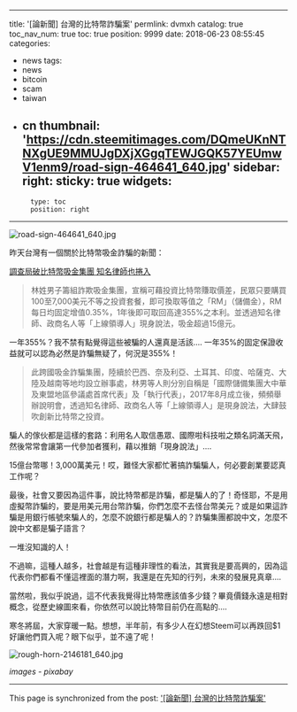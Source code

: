 
---
title: '[論新聞] 台灣的比特幣詐騙案'
permlink: dvmxh
catalog: true
toc_nav_num: true
toc: true
position: 9999
date: 2018-06-23 08:55:45
categories:
- news
tags:
- news
- bitcoin
- scam
- taiwan
- cn
thumbnail: 'https://cdn.steemitimages.com/DQmeUKnNTNXgUE9MMUJgDXjXGgqTEWJGQK57YEUmwV1enm9/road-sign-464641_640.jpg'
sidebar:
    right:
        sticky: true
widgets:
    -
        type: toc
        position: right
---


![road-sign-464641_640.jpg](https://cdn.steemitimages.com/DQmeUKnNTNXgUE9MMUJgDXjXGgqTEWJGQK57YEUmwV1enm9/road-sign-464641_640.jpg)

昨天台灣有一個關於比特幣吸金詐騙的新聞：

[調查局破比特幣吸金集團 知名律師也捲入](https://udn.com/news/story/7321/3212862)

>林姓男子籌組詐欺吸金集團，宣稱可藉投資比特幣賺取價差，民眾只要購買100至7,000美元不等之投資套餐，即可換取等值之「RM」（儲備金），RM每日均固定增值0.35%，1年後即可取回高達355%之本利。並透過知名律師、政商名人等「上線領導人」現身說法，吸金超過15億元。

一年355%？我不禁有點覺得這些被騙的人還真是活該.... 一年35%的固定保證收益就可以認為必然是詐騙無疑了，何況是355%！

>此跨國吸金詐騙集團，陸續於巴西、奈及利亞、土耳其、印度、哈薩克、大陸及越南等地均設立辦事處，林男等人則分別自稱是「國際儲備集團大中華及東盟地區參議處首席代表」及「執行代表」，2017年8月成立後，頻頻舉辦說明會，透過知名律師、政商名人等「上線領導人」是現身說法，大肆鼓吹創新比特幣之投資。

騙人的傢伙都是這樣的套路：利用名人取信愚眾、國際啦科技啦之類名詞滿天飛，然後常常會讓第一代參加者獲利，藉以推銷「現身說法」....

15億台幣哪！3,000萬美元！哎，難怪大家都忙著搞詐騙騙人，何必要創業要認真工作呢？

最後，社會又要因為這件事，說比特幣都是詐騙，都是騙人的了！奇怪耶，不是用虛擬幣詐騙的，要是用美元用台幣詐騙，你們怎麼不去怪台幣美元？或是如果這詐騙是用銀行帳號來騙人的，怎麼不說銀行都是騙人的？詐騙集團都說中文，怎麼不說中文都是騙子語言？

一堆沒知識的人！

不過嘛，這種人越多，社會越是有這種非理性的看法，其實我是要高興的，因為這代表你們都看不懂這裡面的潛力啊，我還是在先知的行列，未來的發展見真章....

 當然啦，我似乎說過，這不代表我覺得比特幣應該值多少錢？畢竟價錢永遠是相對概念，從歷史線圖來看，你依然可以說比特幣目前仍在高點的....

寒冬將屆，大家穿暖一點。想想，半年前，有多少人在幻想Steem可以再跌回$1好讓他們買入呢？眼下似乎，並不遠了呢！

![rough-horn-2146181_640.jpg](https://cdn.steemitimages.com/DQmWuEKiz2rmqd8qvfrgP7vZ5uEcwhJJ3YsZkApu7GK4Mpw/rough-horn-2146181_640.jpg)

*images - pixabay*

- - -

This page is synchronized from the post: ['[論新聞] 台灣的比特幣詐騙案'](https://steemit.com/@deanliu/dvmxh)
